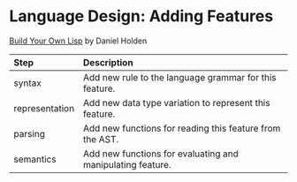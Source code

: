 # Language Design: Adding Features

[Build Your Own Lisp](https://www.buildyourownlisp.com/chapter10_q_expressions)
by Daniel Holden

| Step           | Description                                                |
| :------------- | :--------------------------------------------------------- |
| syntax         | Add new rule to the language grammar for this feature.     |
| representation | Add new data type variation to represent this feature.     |
| parsing        | Add new functions for reading this feature from the AST.   |
| semantics      | Add new functions for evaluating and manipulating feature. |
